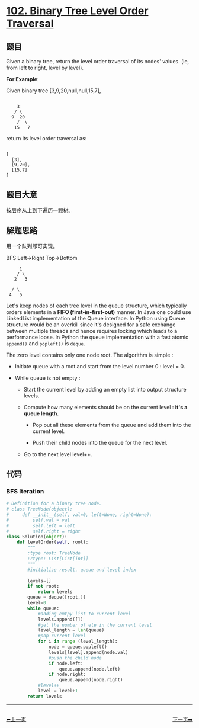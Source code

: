 # [102. Binary Tree Level Order Traversal](https://leetcode.com/problems/binary-tree-level-order-traversal/)

## 题目


Given a binary tree, return the level order traversal of its nodes' values. (ie, from left to right, level by level).

**For Example**:

Given binary tree [3,9,20,null,null,15,7],

```

    3
   / \
  9  20
    /  \
   15   7

```

return its level order traversal as:

```

[
  [3],
  [9,20],
  [15,7]
]

```
 

## 题目大意

按层序从上到下遍历一颗树。

## 解题思路

用一个队列即可实现。

BFS Left->Right Top->Bottom
```
     1
    / \
   2   3

  / \
 4   5
 ```

Let's keep nodes of each tree level in the queue structure, which typically orders elements in a **FIFO (first-in-first-out)** manner. In Java one could use LinkedList implementation of the Queue interface. In Python using Queue structure would be an overkill since it's designed for a safe exchange between multiple threads and hence requires locking which leads to a performance loose. In Python the queue implementation with a fast atomic ``append()`` and ``popleft()`` is ``deque``.

The zero level contains only one node root. The algorithm is simple :

- Initiate queue with a root and start from the level number 0 : level = 0.

- While queue is not empty :

    - Start the current level by adding an empty list into output structure levels.

    - Compute how many elements should be on the current level : **it's a queue length**.

        - Pop out all these elements from the queue and add them into the current level.

        - Push their child nodes into the queue for the next level.

    - Go to the next level level++.




## 代码
### BFS Iteration
```python
# Definition for a binary tree node.
# class TreeNode(object):
#     def __init__(self, val=0, left=None, right=None):
#         self.val = val
#         self.left = left
#         self.right = right
class Solution(object):
    def levelOrder(self, root):
        """
        :type root: TreeNode
        :rtype: List[List[int]]
        """
        #initialize result, queue and level index
        
        levels=[]
        if not root:
            return levels
        queue = deque([root,])
        level=0
        while queue:
            #adding emtpy list to current level
            levels.append([])
            #get the number of ele in the current level
            level_length = len(queue)
            #pop current level
            for i in range (level_length):
                node = queue.popleft()
                levels[level].append(node.val)
                #push the child node
                if node.left:
                    queue.append(node.left)
                if node.right:
                    queue.append(node.right)
            #level++
            level = level+1
        return levels

```


----------------------------------------------
<div style="display: flex;justify-content: space-between;align-items: center;">
<p><a href="https://github.com/yuxinhuang/Leetcode/blob/main/website/content/ChapterFour/0100~0199/0101.Symmetric-Tree.md/">⬅️上一页</a></p>
<p><a href="https://github.com/yuxinhuang/Leetcode/blob/main/website/content/ChapterFour/0100~0199/0103.Binary-Tree-Zigzag-Level-Order-Traversal.md/">下一页➡️</a></p>
</div>
